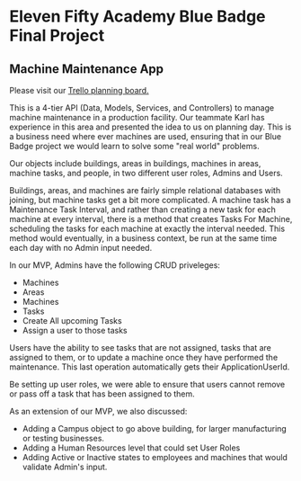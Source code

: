 # Eleven Fifty Academy Blue Badge Final Project

## Machine Maintenance App

Please visit our [Trello planning board.](https://trello.com/b/9VHzjxGe/machine-maintenance "Machine Maintenance on Trello")

This is a 4-tier API (Data, Models, Services, and Controllers) to manage machine maintenance in a production facility.  Our teammate Karl has experience in this area and presented the idea to us on planning day.  This is a business need where ever machines are used, ensuring that in our Blue Badge project we would learn to solve some "real world" problems.

Our objects include buildings, areas in buildings, machines in areas, machine tasks, and people, in two different user roles, Admins and Users.

Buildings, areas, and machines are fairly simple relational databases with joining, but machine tasks get a bit more complicated.  A machine task has a Maintenance Task Interval, and rather than creating a new task for each machine at every interval, there is a method that creates Tasks For Machine, scheduling the tasks for each machine at exactly the interval needed.  This method would eventually, in a business context, be run at the same time each day with no Admin input needed.

In our MVP, Admins have the following CRUD priveleges:

* Machines
* Areas
* Machines
* Tasks
* Create All upcoming Tasks
* Assign a user to those tasks

Users have the ability to see tasks that are not assigned, tasks that are assigned to them, or to update a machine once they have performed the maintenance.  This last operation automatically gets their ApplicationUserId.

Be setting up user roles, we were able to ensure that users cannot remove or pass off a task that has been assigned to them.

As an extension of our MVP, we also discussed: 

* Adding a Campus object to go above building, for larger manufacturing or testing businesses.
* Adding a Human Resources level that could set User Roles 
* Adding Active or Inactive states to employees and machines that would validate Admin's input. 


 



